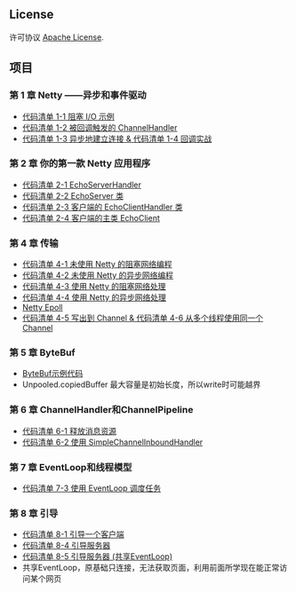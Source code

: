 ## License
许可协议 [Apache License][].

[Apache License]: http://www.apache.org/licenses/LICENSE-2.0

## 项目

### 第 1 章 Netty ——异步和事件驱动
* [代码清单 1-1 阻塞 I/O 示例](src/main/java/com/takeseem/demo/netty/chapter1/ServerSocketDemo.java)
* [代码清单 1-2 被回调触发的 ChannelHandler](src/main/java/com/takeseem/demo/netty/chapter1/ChannelHandler.java)
* [代码清单 1-3 异步地建立连接 & 代码清单 1-4 回调实战](src/main/java/com/takeseem/demo/netty/chapter1/ChannelFutureDemo.java)

### 第 2 章 你的第一款 Netty 应用程序
* [代码清单 2-1 EchoServerHandler](src/main/java/com/takeseem/demo/netty/chapter2/EchoServerHandler.java)
* [代码清单 2-2 EchoServer 类](src/main/java/com/takeseem/demo/netty/chapter2/EchoServer.java)
* [代码清单 2-3 客户端的 EchoClientHandler 类](src/main/java/com/takeseem/demo/netty/chapter2/EchoClientHandler.java)
* [代码清单 2-4 客户端的主类 EchoClient](src/main/java/com/takeseem/demo/netty/chapter2/EchoClient.java)

### 第 4 章 传输
* [代码清单 4-1 未使用 Netty 的阻塞网络编程](src/main/java/com/takeseem/demo/netty/chapter4/PlainOioServer.java)
* [代码清单 4-2 未使用 Netty 的异步网络编程](src/main/java/com/takeseem/demo/netty/chapter4/PlainNioServer.java)
* [代码清单 4-3 使用 Netty 的阻塞网络处理](src/main/java/com/takeseem/demo/netty/chapter4/NettyOioServer.java)
* [代码清单 4-4 使用 Netty 的异步网络处理](src/main/java/com/takeseem/demo/netty/chapter4/NettyNioServer.java)
* [Netty Epoll](src/main/java/com/takeseem/demo/netty/chapter4/NettyEpollServer.java)
* [代码清单 4-5 写出到 Channel & 代码清单 4-6 从多个线程使用同一个 Channel](src/main/java/com/takeseem/demo/netty/chapter4/ChannelWriterServer.java)

### 第 5 章 ByteBuf
* [ByteBuf示例代码](src/main/java/com/takeseem/demo/netty/chapter5/ByteBufDemo.java)
 * Unpooled.copiedBuffer 最大容量是初始长度，所以write时可能越界
 
### 第 6 章 ChannelHandler和ChannelPipeline
* [代码清单 6-1 释放消息资源](src/main/java/com/takeseem/demo/netty/chapter6/DiscardHandler.java)
* [代码清单 6-2 使用 SimpleChannelInboundHandler](src/main/java/com/takeseem/demo/netty/chapter6/SimpleDiscardHandler.java)

### 第 7 章 EventLoop和线程模型
* [代码清单 7-3 使用 EventLoop 调度任务](src/main/java/com/takeseem/demo/netty/chapter7/EventLoopDemo.java)

### 第 8 章 引导
* [代码清单 8-1 引导一个客户端](src/main/java/com/takeseem/demo/netty/chapter8/BootstrapDemo.java)
* [代码清单 8-4 引导服务器](src/main/java/com/takeseem/demo/netty/chapter8/ServerBootstrapDemo.java)
* [代码清单 8-5 引导服务器 (共享EventLoop)](src/main/java/com/takeseem/demo/netty/chapter8/SharingEventLoopGroup.java)
 * 共享EventLoop，原基础只连接，无法获取页面，利用前面所学现在能正常访问某个网页